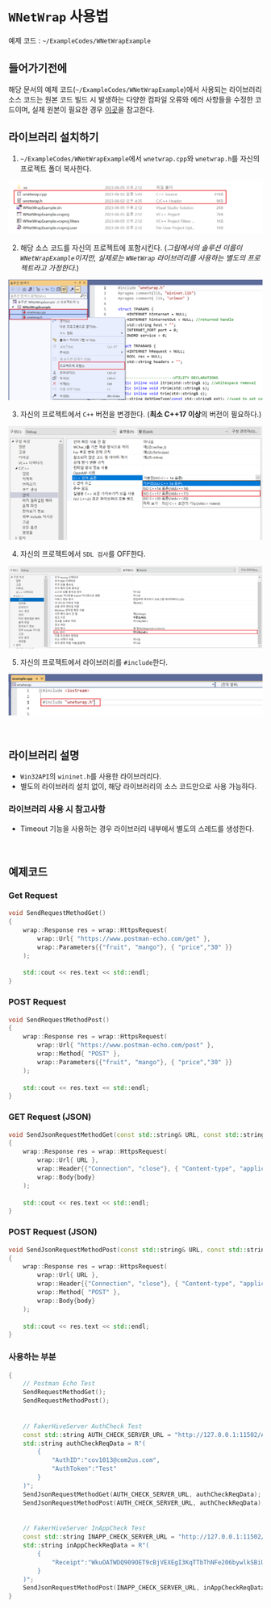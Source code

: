 # `WNetWrap` 사용법

예제 코드 : `~/ExampleCodes/WNetWrapExample`

## 들어가기전에

해당 문서의 예제 코드(`~/ExampleCodes/WNetWrapExample`)에서 사용되는 라이브러리 소스 코드는 원본 코드 빌드 시 발생하는 다양한 컴파일 오류와 에러 사항들을 수정한 코드이며, 실제 원본이 필요한 경우 [이곳](https://github.com/hack-tramp/WNetWrap)을 참고한다.

## 라이브러리 설치하기

1. `~/ExampleCodes/WNetWrapExample`에서 `wnetwrap.cpp`와 `wnetwrap.h`를 자신의 프로젝트 폴더 복사한다.

![install](../Images/WNetWrap/install_01.png)


2. 해당 소스 코드를 자신의 프로젝트에 포함시킨다. (*그림에서의 솔루션 이름이 `WNetWrapExample`이지만, 실제로는 `WNetWrap` 라이브러리를 사용하는 별도의 프로젝트라고 가정한다.*)

![install](../Images/WNetWrap/install_02.png)

3. 자신의 프로젝트에서 `C++` 버전을 변경한다. (**최소 C++17 이상**의 버전이 필요하다.)

![install](../Images/WNetWrap/install_03.png)

4. 자신의 프로젝트에서 `SDL 검사`를 OFF한다.

![install](../Images/WNetWrap/install_04.png)

5. 자신의 프로젝트에서 라이브러리를 `#include`한다.

![install](../Images/WNetWrap/install_05.png)

<br>

## 라이브러리 설명

- `Win32API`의 `wininet.h`를 사용한 라이브러리다.
- 별도의 라이브러리 설치 없이, 해당 라이브러리의 소스 코드만으로 사용 가능하다.

### 라이브러리 사용 시 참고사항

- Timeout 기능을 사용하는 경우 라이브러리 내부에서 별도의 스레드를 생성한다.

<br>

## 예제코드

### Get Request
```cpp
void SendRequestMethodGet()
{
	wrap::Response res = wrap::HttpsRequest(
		wrap::Url{ "https://www.postman-echo.com/get" },
		wrap::Parameters{{"fruit", "mango"}, { "price","30" }}
	);

	std::cout << res.text << std::endl;
}
```

### POST Request
```cpp
void SendRequestMethodPost()
{
	wrap::Response res = wrap::HttpsRequest(
		wrap::Url{ "https://www.postman-echo.com/post" },
		wrap::Method{ "POST" },
		wrap::Parameters{{"fruit", "mango"}, { "price","30" }}
	);

	std::cout << res.text << std::endl;
}
```

### GET Request (JSON)
```cpp
void SendJsonRequestMethodGet(const std::string& URL, const std::string& body)
{
	wrap::Response res = wrap::HttpsRequest(
		wrap::Url{ URL },
		wrap::Header{{"Connection", "close"}, { "Content-type", "application/json" }, { "Accept", "text/plain" }},
		wrap::Body{body}
	);

	std::cout << res.text << std::endl;
}
```

### POST Request (JSON)
```cpp
void SendJsonRequestMethodPost(const std::string& URL, const std::string& body)
{
	wrap::Response res = wrap::HttpsRequest(
		wrap::Url{ URL },
		wrap::Header{{"Connection", "close"}, { "Content-type", "application/json" }, { "Accept", "text/plain" }},
		wrap::Method{ "POST" },
		wrap::Body{body}
	);

	std::cout << res.text << std::endl;
}
```

### 사용하는 부분
```cpp
{
	// Postman Echo Test
	SendRequestMethodGet();
	SendRequestMethodPost();


	// FakerHiveServer AuthCheck Test
	const std::string AUTH_CHECK_SERVER_URL = "http://127.0.0.1:11502/AuthCheck";
	std::string authCheckReqData = R"(
		{
			"AuthID":"cov1013@com2us.com",
			"AuthToken":"Test"
		}
	)";
	SendJsonRequestMethodGet(AUTH_CHECK_SERVER_URL, authCheckReqData);
	SendJsonRequestMethodPost(AUTH_CHECK_SERVER_URL, authCheckReqData);


	// FakerHiveServer InAppCheck Test
	const std::string INAPP_CHECK_SERVER_URL = "http://127.0.0.1:11502/InAppCheck";
	std::string inAppCheckReqData = R"(
		{
			"Receipt":"WkuOATWDQ909OET9cBjVEXEgI3KqTTbThNFe206bywlkSBiUD1hgrCltj3g1a84d"
		}
	)";
	SendJsonRequestMethodPost(INAPP_CHECK_SERVER_URL, inAppCheckReqData);
}
```
